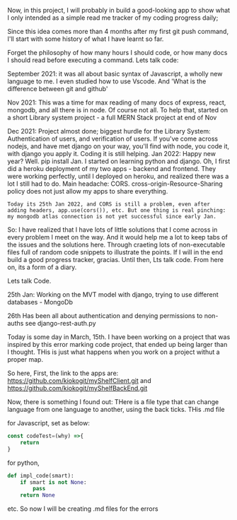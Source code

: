 Now, in this project, I will probably in build a good-looking app to show what I only intended as a simple read me tracker of my coding progress daily;

Since this idea comes more than 4 months after my first git push command, I'll start with some history of what I have learnt so far.

Forget the philosophy of how many hours I should code, or how many docs I should read before executing a command. Lets talk code:

September 2021:
 it was all about basic syntax of Javascript, a wholly new language to me. I even studied how to use Vscode. And 'What is the difference between git and github'

Nov 2021:
    This was a time for max reading of many docs of express, react, mongodb, and all there is in node. Of course not all.
    To help that, started on a short Library system project - a full MERN Stack project at end of Nov

Dec 2021:
    Project almost done; biggest hurdle for the Library System: Authentication of users, and verification of users. If you've come across nodejs, and have met django on your way, you'll find with node, you code it, with django you apply it. Coding it is still helping.
Jan 2022:
    Happy new year? Well. pip install Jan. I started on learning python and django. Oh, I first did a heroku deployment of my two apps - backend and frontend. They were working perfectly, until I deployed on heroku, and realized there was a lot I still had to do. 
    Main headache: CORS. cross-origin-Resource-Sharing policy does not just allow my apps to share everything.

    Today its 25th Jan 2022, and CORS is still a problem, even after adding headers, app.use(cors()), etc. But one thing is real pinching: my mongodb atlas connection is not yet successful since early Jan.

So:
I have realized that I have lots of little solutions that I come across in every problem I meet on the way. And it would help me a lot to keep tabs of the issues and the solutions here. 
        Through craeting lots of non-executable files full of random code snippets to illustrate the points. If I will in the end build a good progress tracker, gracias. Until then, Lts talk code. 
    From here on, its a form of a diary.

Lets talk Code.

25th Jan:
Working on the MVT model with django, trying to use different databases - MongoDb

26th 
Has been all about authentication and denying permissions to non-auths
see django-rest-auth.py

Today is some day in March, 15th. I have been working on a project that was inspired by this error marking code project, that ended up being larger than I thought. THis is just what happens when you work on a project withut a proper map.

So here, First, the link to the apps are: https://github.com/kiokogit/myShelfClient.git and https://github.com/kiokogit/myShelfBackEnd.git

Now, there is something I found out: 
THere is a file type that can change language from one language to another, using the back ticks. THis .md file

for Javascript, set as below:
```js
const codeTest=(why) =>{
    return
}
```
for python, 
```py
def impl_code(smart):
    if smart is not None:
        pass
    return None
```
etc. So now I will be creating .md files for the errors